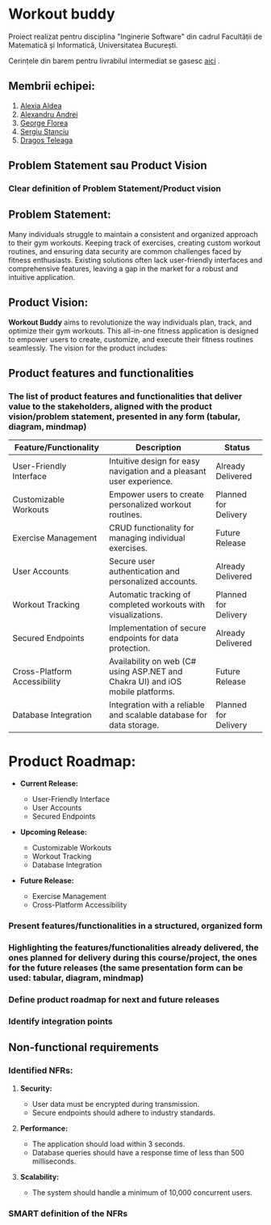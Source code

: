 # Workout buddy

Proiect realizat pentru disciplina "Inginerie Software" din cadrul Facultății de Matematică și Informatică, Universitatea București.

Cerințele din barem pentru livrabilul intermediat se gasesc [aici](https://tinyurl.com/f7u3a3v3) .

## Membrii echipei:

1. [Alexia Aldea](https://github.com/allee15)
2. [Alexandru Andrei]()
3. [George Florea](https://github.com/jovialjoker)
4. [Sergiu Stanciu](https://github.com/Sergiu44)
5. [Dragos Teleaga](https://github.com/dragosteleaga)


## Problem Statement sau Product Vision
### Clear definition of Problem Statement/Product vision

## Problem Statement:

Many individuals struggle to maintain a consistent and organized approach to their gym workouts. Keeping track of exercises, creating custom workout routines, and ensuring data security are common challenges faced by fitness enthusiasts. Existing solutions often lack user-friendly interfaces and comprehensive features, leaving a gap in the market for a robust and intuitive application.

## Product Vision:

**Workout Buddy** aims to revolutionize the way individuals plan, track, and optimize their gym workouts. This all-in-one fitness application is designed to empower users to create, customize, and execute their fitness routines seamlessly. The vision for the product includes:

## Product features and functionalities
### The list of product features and functionalities that deliver value to the stakeholders, aligned with the product vision/problem statement, presented in any form (tabular, diagram, mindmap)
| **Feature/Functionality**          | **Description**                                                                                         | **Status**                  |
|------------------------------------|---------------------------------------------------------------------------------------------------------|-----------------------------|
| User-Friendly Interface            | Intuitive design for easy navigation and a pleasant user experience.                                      | Already Delivered           |
| Customizable Workouts              | Empower users to create personalized workout routines.                                                   | Planned for Delivery        |
| Exercise Management               | CRUD functionality for managing individual exercises.                                                  | Future Release              |
| User Accounts                      | Secure user authentication and personalized accounts.                                                   | Already Delivered           |
| Workout Tracking                   | Automatic tracking of completed workouts with visualizations.                                            | Planned for Delivery        |
| Secured Endpoints                  | Implementation of secure endpoints for data protection.                                                 | Already Delivered           |
| Cross-Platform Accessibility       | Availability on web (C# using ASP.NET and Chakra UI) and iOS mobile platforms.                            | Future Release              |
| Database Integration               | Integration with a reliable and scalable database for data storage.                                      | Planned for Delivery        |

# Product Roadmap:

- **Current Release:**
  - User-Friendly Interface
  - User Accounts
  - Secured Endpoints

- **Upcoming Release:**
  - Customizable Workouts
  - Workout Tracking
  - Database Integration

- **Future Release:**
  - Exercise Management
  - Cross-Platform Accessibility




### Present features/functionalities in a structured, organized form
### Highlighting the features/functionalities already delivered, the ones planned for delivery during this course/project, the ones for the future releases (the same presentation form can be used: tabular, diagram, mindmap)
### Define product roadmap for next and future releases
### Identify integration points

## Non-functional requirements
### Identified NFRs:

1. **Security:**
   - User data must be encrypted during transmission.
   - Secure endpoints should adhere to industry standards.

2. **Performance:**
   - The application should load within 3 seconds.
   - Database queries should have a response time of less than 500 milliseconds.

3. **Scalability:**
   - The system should handle a minimum of 10,000 concurrent users.

### SMART definition of the NFRs

